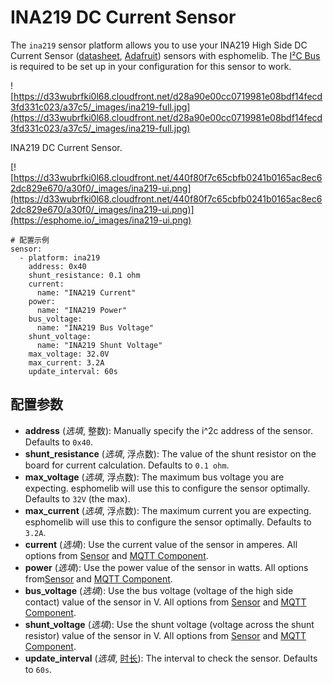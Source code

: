 # INA219 DC Current Sensor

The `ina219` sensor platform allows you to use your INA219 High Side DC Current Sensor ([datasheet](https://cdn-learn.adafruit.com/downloads/pdf/adafruit-ina219-current-sensor-breakout.pdf), [Adafruit](https://www.adafruit.com/product/904)) sensors with esphomelib. The [I²C Bus](https://esphome.io/components/i2c#i2c) is required to be set up in your configuration for this sensor to work.

![https://d33wubrfki0l68.cloudfront.net/d28a90e00cc0719981e08bdf14fecd3fd331c023/a37c5/_images/ina219-full.jpg](https://d33wubrfki0l68.cloudfront.net/d28a90e00cc0719981e08bdf14fecd3fd331c023/a37c5/_images/ina219-full.jpg)

INA219 DC Current Sensor.

[![https://d33wubrfki0l68.cloudfront.net/440f80f7c65cbfb0241b0165ac8ec62dc829e670/a30f0/_images/ina219-ui.png](https://d33wubrfki0l68.cloudfront.net/440f80f7c65cbfb0241b0165ac8ec62dc829e670/a30f0/_images/ina219-ui.png)](https://esphome.io/_images/ina219-ui.png)

```
# 配置示例
sensor:
  - platform: ina219
    address: 0x40
    shunt_resistance: 0.1 ohm
    current:
      name: "INA219 Current"
    power:
      name: "INA219 Power"
    bus_voltage:
      name: "INA219 Bus Voltage"
    shunt_voltage:
      name: "INA219 Shunt Voltage"
    max_voltage: 32.0V
    max_current: 3.2A
    update_interval: 60s
```

## **配置参数**

- **address** (*选填*, 整数): Manually specify the i^2c address of the sensor. Defaults to `0x40`.
- **shunt_resistance** (*选填*, 浮点数): The value of the shunt resistor on the board for current calculation. Defaults to `0.1 ohm`.
- **max_voltage** (*选填*, 浮点数): The maximum bus voltage you are expecting. esphomelib will use this to configure the sensor optimally. Defaults to `32V` (the max).
- **max_current** (*选填*, 浮点数): The maximum current you are expecting. esphomelib will use this to configure the sensor optimally. Defaults to `3.2A`.
- **current** (*选填*): Use the current value of the sensor in amperes. All options from [Sensor](https://esphome.io/components/sensor/#config-sensor) and [MQTT Component](https://esphome.io/components/mqtt#config-mqtt-component).
- **power** (*选填*): Use the power value of the sensor in watts. All options from[Sensor](https://esphome.io/components/sensor/#config-sensor) and [MQTT Component](https://esphome.io/components/mqtt#config-mqtt-component).
- **bus_voltage** (*选填*): Use the bus voltage (voltage of the high side contact) value of the sensor in V. All options from [Sensor](https://esphome.io/components/sensor/#config-sensor) and [MQTT Component](https://esphome.io/components/mqtt#config-mqtt-component).
- **shunt_voltage** (*选填*): Use the shunt voltage (voltage across the shunt resistor) value of the sensor in V. All options from [Sensor](https://esphome.io/components/sensor/#config-sensor) and [MQTT Component](https://esphome.io/components/mqtt#config-mqtt-component).
- **update_interval** (*选填*, [时长](esphome/guides/configuration-types#时长)): The interval to check the sensor. Defaults to `60s`.